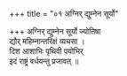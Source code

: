 +++
title = "०१ अग्निर् द्युम्नेन सूर्यो"

+++
अग्निर् द्युम्नेन सूर्यो ज्योतिषा  
द्यौर् महिम्नान्तरिक्षं व्यचसा ।  
दिश आशाभिः पृथिवी पयोभिर्  
इदं राष्ट्रं वर्धयन्तु प्रजावत् ॥